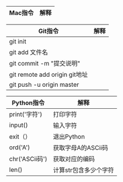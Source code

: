 Mac指令|解释
---------|----


Git指令|解释
---------|----
git init|
git add 文件名|
git commit -m "提交说明"|
git remote add origin git地址|
git push -u origin master|





Python指令|解释
---------|----
print('字符')|打印字符
input()|输入字符
exit（）|退出Python
ord('A') |获取字母A的ASCii码
chr('ASCii码')|获取对应的编码
len()|计算str包含多少个字符


